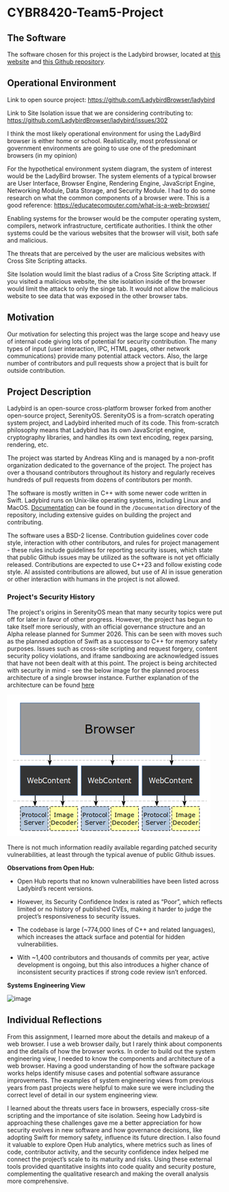 # CYBR8420-Team5-Project

## The Software
The software chosen for this project is the Ladybird browser, located at [this website](https://ladybird.org/) and [this Github repository](https://github.com/LadybirdBrowser/ladybird).

## Operational Environment
Link to open source project: https://github.com/LadybirdBrowser/ladybird

Link to Site Isolation issue that we are considering contributing to: https://github.com/LadybirdBrowser/ladybird/issues/302

I think the most likely operational environment for using the LadyBird browser is either home or school. Realistically, most professional or government environments are going to use one of the predominant browsers (in my opinion)

For the hypothetical environment system diagram, the system of interest would be the LadyBird browser. The system elements of a typical browser are User Interface, Browser Engine, Rendering Engine, JavaScript Engine, Networking Module, Data Storage, and Security Module. I had to do some research on what the common components of a browser were. This is a good reference: https://educatecomputer.com/what-is-a-web-browser/

Enabling systems for the browser would be the computer operating system, compilers, network infrastructure, certificate authorities. I think the other systems could be the various websites that the browser will visit, both safe and malicious.

The threats that are perceived by the user are malicious websites with Cross Site Scripting attacks.

Site Isolation would limit the blast radius of a Cross Site Scripting attack. If you visited a malicious website, the site isolation inside of the browser would limit the attack to only the singe tab. It would not allow the malicious website to see data that was exposed in the other browser tabs.

## Motivation
Our motivation for selecting this project was the large scope and heavy use of internal code giving lots of potential for security contribution. The many types of input (user interaction, IPC, HTML pages, other network communications) provide many potential attack vectors. Also, the large number of contributors and pull requests show a project that is built for outside contribution.

## Project Description
Ladybird is an open-source cross-platform browser forked from another open-source project, SerenityOS. SerenityOS is a from-scratch operating system project, and Ladybird inherited much of its code. This from-scratch philosophy means that Ladybird has its own JavaScript engine, cryptography libraries, and handles its own text encoding, regex parsing, rendering, etc.

The project was started by Andreas Kling and is managed by a non-profit organization dedicated to the governance of the project. The project has over a thousand contributors throughout its history and regularly receives hundreds of pull requests from dozens of contributors per month.

The software is mostly written in C++ with some newer code written in Swift. Ladybird runs on Unix-like operating systems, including Linux and MacOS. [Documentation](https://github.com/LadybirdBrowser/ladybird/tree/master/Documentation) can be found in the `/Documentation` directory of the repository, including extensive guides on building the project and contributing. 

The software uses a BSD-2 license. Contribution guidelines cover code style, interaction with other contributors, and rules for project management - these rules include guidelines for reporting security issues, which state that public Github issues may be utilized as the software is not yet officially released. Contributions are expected to use C++23 and follow existing code style. AI assisted contributions are allowed, but use of AI in issue generation or other interaction with humans in the project is not allowed.

### Project's Security History
The project's origins in SerenityOS mean that many security topics were put off for later in favor of other progress. However, the project has begun to take itself more seriously, with an official governance structure and an Alpha release planned for Summer 2026. This can be seen with moves such as the planned adoption of Swift as a successor to C++ for memory safety purposes. Issues such as cross-site scripting and request forgery, content security policy violations, and iframe sandboxing are acknowledged issues that have not been dealt with at this point. The project is being architected with security in mind - see the below image for the planned process architecture of a single browser instance. Further explanation of the architecture can be found [here](https://github.com/LadybirdBrowser/ladybird/blob/bbcd8bd97ca5b3bbf93a6c5183b89bd887c67e54/Documentation/ProcessArchitecture.md#L4)

![Process Architecture](https://github.com/LadybirdBrowser/ladybird/blob/bbcd8bd97ca5b3bbf93a6c5183b89bd887c67e54/Documentation/Images/processes.png)

There is not much information readily available regarding patched security vulnerabilities, at least through the typical avenue of public Github issues.

**Observations from Open Hub:**

- Open Hub reports that no known vulnerabilities have been listed across Ladybird’s recent versions.

- However, its Security Confidence Index is rated as “Poor”, which reflects limited or no history of published CVEs, making it harder to judge the project’s responsiveness to security issues.

- The codebase is large (~774,000 lines of C++ and related languages), which increases the attack surface and potential for hidden vulnerabilities.

- With ~1,400 contributors and thousands of commits per year, active development is ongoing, but this also introduces a higher chance of inconsistent security practices if strong code review isn’t enforced.

**Systems Engineering View**

<img width="1211" height="968" alt="image" src="https://github.com/user-attachments/assets/33d464d7-33d7-4482-a900-9e8bc12671a5" />


## Individual Reflections
From this assignment, I learned more about the details and makeup of a web browser. I use a web browser daily, but I rarely think about components and the details of how the browser works. In order to build out the system engineering view, I needed to know the components and architecture of a web browser. Having a good understanding of how the software package works helps identify misuse cases and potential software assurance improvements. The examples of system engineering views from previous years from past projects were helpful to make sure we were including the correct level of detail in our system engineering view.

I learned about the threats users face in browsers, especially cross-site scripting and the importance of site isolation. Seeing how Ladybird is approaching these challenges gave me a better appreciation for how security evolves in new software and how governance decisions, like adopting Swift for memory safety, influence its future direction. I also found it valuable to explore Open Hub analytics, where metrics such as lines of code, contributor activity, and the security confidence index helped me connect the project’s scale to its maturity and risks. Using these external tools provided quantitative insights into code quality and security posture, complementing the qualitative research and making the overall analysis more comprehensive.
